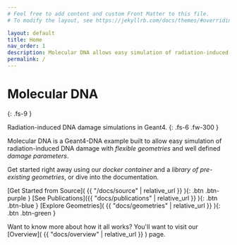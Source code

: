 ```yaml
---
# Feel free to add content and custom Front Matter to this file.
# To modify the layout, see https://jekyllrb.com/docs/themes/#overriding-theme-defaults

layout: default
title: Home
nav_order: 1
description: Molecular DNA allows easy simulation of radiation-induced DNA damage with flexible geometries damage parameters.
permalink: /
---
```


# Molecular DNA
{: .fs-9 }

Radiation-induced DNA damage simulations in Geant4.
{: .fs-6 .fw-300 }

Molecular DNA is a Geant4-DNA example built to allow easy simulation of
radiation-induced DNA damage with *flexible geometries* and well defined
*damage parameters*.

Get started right away using our *docker container* and a *library of pre-existing geometries*,
or dive into the documentation.

[Get Started from Source]( {{ "/docs/source" | relative_url }} ){: .btn .btn-purple }
[See Publications]({{ "docs/publications" | relative_url }} ){: .btn .btn-blue }
[Explore Geometries]( {{ "docs/geometries" | relative_url }} ){: .btn .btn-green }

Want to know more about how it all works? You'll want to visit our [Overview]( {{ "docs/overview" | relative_url }} ) page.